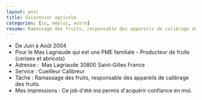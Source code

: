 ```yaml
---
layout: post
title: Saisonnier agricole
categories: [cv, emploi, autre]
resume: Ramassage des fruits, responsable des appareils de calibrage des fruits (cerises et abricots).
---
```

* De Juin à Août 2004
* Pour le Mas Lagriaude­ qui est une PME familiale - Producteur de fruits (cerises et abricots)
* Adresse : ­ Mas Lagriaude­ 30800­ Saint-Gilles­ France
* Service : Cueilleur­ Calibreur­
* Tâche : Ramassage des fruits, responsable des appareils de calibrage des fruits.
* Mes impressions : Ce job d'été ma permis d'acquérir confiance en moi.